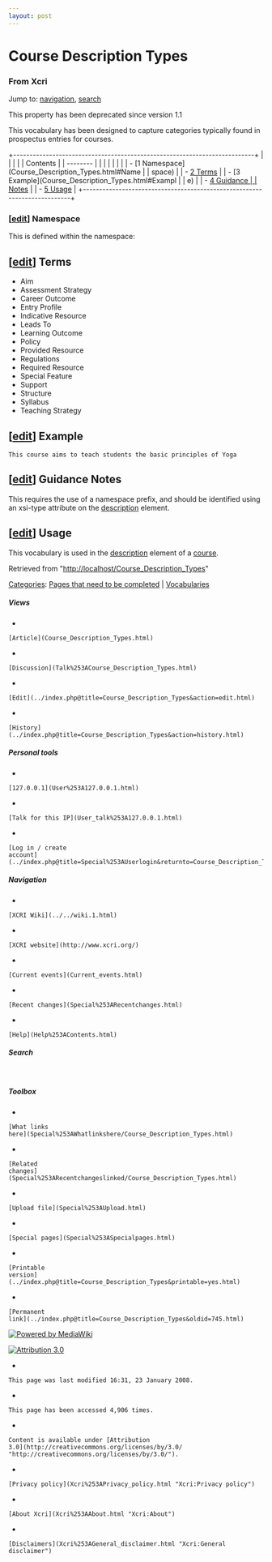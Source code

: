 ```yaml
---
layout: post
---
```








Course Description Types 
========================













### From Xcri 







Jump to: [navigation](Course_Description_Types.html#column-one),
[search](Course_Description_Types.html#searchInput)





This property has been deprecated since version 1.1



This vocabulary has been designed to capture categories typically found
in prospectus entries for courses.

+--------------------------------------------------------------------------+
|                                                       |
|                                                                          |
| Contents                                                                 |
| --------                                                                 |
|                                                                          |
|                                                                    |
|                                                                          |
| -   [1 Namespace](Course_Description_Types.html#Name |
| space)                                                                   |
| -   [2 Terms](Course_Description_Types.html#Terms)   |
| -   [3 Example](Course_Description_Types.html#Exampl |
| e)                                                                       |
| -   [4 Guidance     |
|     Notes](Course_Description_Types.html#Guidance_Notes)          |
| -   [5 Usage](Course_Description_Types.html#Usage)   |
+--------------------------------------------------------------------------+


### \[[edit](../index.php@title=Template%253AXCRI_Vocabularies_Namespace&action=edit&section=1.html "Template:XCRI Vocabularies Namespace")\] Namespace

This is defined within the namespace:



\[[edit](../index.php@title=Course_Description_Types&action=edit&section=1.html "Edit section: Terms")\] Terms
--------------------------------------------------------------------------------------------------------------------------------------------------------------------------------

-   Aim
-   Assessment Strategy
-   Career Outcome
-   Entry Profile
-   Indicative Resource
-   Leads To
-   Learning Outcome
-   Policy
-   Provided Resource
-   Regulations
-   Required Resource
-   Special Feature
-   Support
-   Structure
-   Syllabus
-   Teaching Strategy


\[[edit](../index.php@title=Course_Description_Types&action=edit&section=2.html "Edit section: Example")\] Example
------------------------------------------------------------------------------------------------------------------------------------------------------------------------------------

    This course aims to teach students the basic principles of Yoga


\[[edit](../index.php@title=Course_Description_Types&action=edit&section=3.html "Edit section: Guidance Notes")\] Guidance Notes
--------------------------------------------------------------------------------------------------------------------------------------------------------------------------------------------------

This requires the use of a namespace prefix, and should be identified
using an xsi-type attribute on the
[description](Description.html "Description") element.


\[[edit](../index.php@title=Course_Description_Types&action=edit&section=4.html "Edit section: Usage")\] Usage
--------------------------------------------------------------------------------------------------------------------------------------------------------------------------------

This vocabulary is used in the
[description](Description.html "Description") element of a
[course](Course.html "Course").



Retrieved from
"[http://localhost/Course\_Description\_Types](Course_Description_Types.html)"





[Categories](Special%253ACategories.html "Special:Categories"): [Pages that need to be
completed](Category%253APages_that_need_to_be_completed.html "Category:Pages that need to be completed")
| [Vocabularies](Category%253AVocabularies.html "Category:Vocabularies")

















##### Views



-   

    

    [Article](Course_Description_Types.html)
-   

    

    [Discussion](Talk%253ACourse_Description_Types.html)
-   

    

    [Edit](../index.php@title=Course_Description_Types&action=edit.html)
-   

    

    [History](../index.php@title=Course_Description_Types&action=history.html)







##### Personal tools



-   

    

    [127.0.0.1](User%253A127.0.0.1.html)
-   

    

    [Talk for this IP](User_talk%253A127.0.0.1.html)
-   

    

    [Log in / create
    account](../index.php@title=Special%253AUserlogin&returnto=Course_Description_Types.html)











[](../../wiki.1.html "XCRI Wiki")





##### Navigation



-   

    

    [XCRI Wiki](../../wiki.1.html)
-   

    

    [XCRI website](http://www.xcri.org/)
-   

    

    [Current events](Current_events.html)
-   

    

    [Recent changes](Special%253ARecentchanges.html)
-   

    

    [Help](Help%253AContents.html)







##### Search





 









##### Toolbox



-   

    

    [What links
    here](Special%253AWhatlinkshere/Course_Description_Types.html)
-   

    

    [Related
    changes](Special%253ARecentchangeslinked/Course_Description_Types.html)
-   

    

    [Upload file](Special%253AUpload.html)
-   

    

    [Special pages](Special%253ASpecialpages.html)
-   

    

    [Printable
    version](../index.php@title=Course_Description_Types&printable=yes.html)
-   

    

    [Permanent
    link](../index.php@title=Course_Description_Types&oldid=745.html)















[![Powered by
MediaWiki](../skins/common/images/poweredby_mediawiki_88x31.png)](http://www.mediawiki.org/)





[![Attribution 3.0
](http://i.creativecommons.org/l/by/3.0/88x31.png)](http://creativecommons.org/licenses/by/3.0/)



-   

    

    This page was last modified 16:31, 23 January 2008.
-   

    

    This page has been accessed 4,906 times.
-   

    

    Content is available under [Attribution
    3.0](http://creativecommons.org/licenses/by/3.0/ "http://creativecommons.org/licenses/by/3.0/").
-   

    

    [Privacy policy](Xcri%253APrivacy_policy.html "Xcri:Privacy policy")
-   

    

    [About Xcri](Xcri%253AAbout.html "Xcri:About")
-   

    

    [Disclaimers](Xcri%253AGeneral_disclaimer.html "Xcri:General disclaimer")




